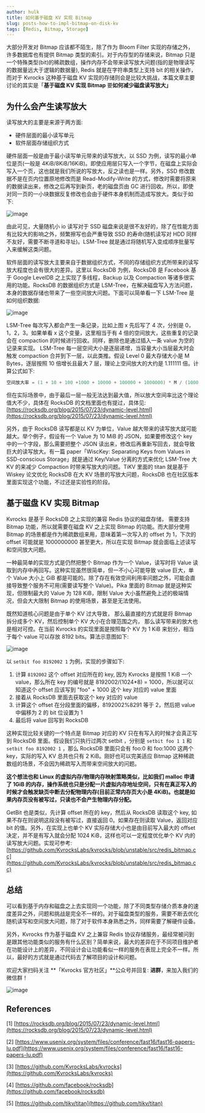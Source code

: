 ```yaml
---
author: hulk
title: 如何基于磁盘 KV 实现 Bitmap
slug: posts-how-to-impl-bitmap-on-disk-kv
tags: [Redis, Bitmap, Storage]
---
```


大部分开发对 Bitmap 应该都不陌生，除了作为 Bloom Filter 实现的存储之外，许多数据库也有提供 Bitmap 类型的索引。对于内存型的存储来说，Bitmap 只是一个特殊类型(bit)的稀疏数组，操作内存不会带来读写放大问题(指的是物理读写的数据量远大于逻辑的数据量), Redis 就是在字符串类型上支持 bit 的相关操作，而对于 Kvrocks 这种基于磁盘 KV 实现的存储则会是比较大挑战，本篇文章主要讨论的其实是「**基于磁盘 KV 实现 Bitmap** 要**如何减少磁盘读写放大」**

<!--truncate-->

## 为什么会产生读写放大

读写放大的主要是来源于两方面:

- 硬件层面的最小读写单元
- 软件层面存储组织方式

硬件层面一般是由于最小读写单元带来的读写放大，以 SSD 为例，读写的最小单位是页(一般是 4KiB/8KiB/16KiB)。即使应用层只写入一个字节，在磁盘上实际会写入一个页，这也就是我们所说的写放大，反之读也是一样。另外，SSD 修改数据不是在页内位置原地修改而是 Read-Modify-Write 的方式，修改时需要将原来的数据读出来，修改之后再写到新页，老的磁盘页由 GC 进行回收。所以，即使对同一页的一小块数据反复修改也会由于硬件本身机制而造成写放大。类似于如下:

![image](https://cdn.jsdelivr.net/gh/git-hulk/git-hulk.github.io/images/ssd-rmw.png)

由此可见，大量随机小 io 读写对于 SSD 磁盘来说是很不友好的，除了在性能方面有比较大的影响之外，频繁擦写也会严重导致 SSD 的寿命(随机读写对 HDD 同样不友好，需要不断寻道和寻址)。LSM-Tree 就是通过将随机写入变成顺序批量写入来缓解这类问题。

软件层面的读写放大主要来自于数据组织方式，不同的存储组织方式所带来的读写放大程度也会有很大的差异。这里以 RocksDB 为例，RocksDB 是 Facebook 基于 Google LevelDB 之上实现了多线程，Backup 以及 Compaction 等诸多很实用的功能。RocksDB 的数据组织方式是 LSM-Tree，在解决磁盘写入方法问题，本身的数据存储也带来了一些空间放大问题。下面可以简单看一下 LSM-Tree 是如何组织数据:

![image](https://cdn.jsdelivr.net/gh/git-hulk/git-hulk.github.io/images/lsm-tree.png)

LSM-Tree 每次写入都会产生一条记录，比如上图 x 先后写了 4 次，分别是 0，1，2，3。如果单看 x 这个变量，这里相当于有 4 倍的空间放大，这些重复的记录会在 compaction 的时候进行回收。同样，删除也是通过插入一条 value 为空的记录来实现。 LSM-Tree 每一层空间大小是逐层递增，当容量大小当层最大时会触发 compaction 合并到下一层，以此类推。假设 Level 0 最大存储大小是 M Bytes，逐层按照 10 倍增长且最大 7 层，理论上空间放大的大约是 1.111111 倍。计算公式如下:

```go
空间放大率 = (1 + 10 + 100 +1000 + 10000 + 100000 + 1000000) * M / (1000000 * M) 
```

但在实际场景中，由于最后一层一般无法达到最大值，所以放大空间率比这个理论值大不少，具体在 RocksDB 的文档里面也有提过，具体见: [https://rocksdb.org/blog/2015/07/23/dynamic-level.html](https://rocksdb.org/blog/2015/07/23/dynamic-level.html)

另外，由于 RocksDB 读写都是以 KV 为单位，Value 越大带来的读写放大就可能越大。举个例子，假设有一个 Value 为 10 MiB 的 JSON，如果要修改这个 key 中的一个字段，那么需要把整个 JSON 读出来，修改后再重新写回去，就会导致巨大的读写放大。有一篇 paper「WiscKey: Separating Keys from Values in SSD-conscious Storage」就是通过 Key/Value 分离的方式来优化 LSM-Tree 大 KV 的来减少 Compaction 时带来写放大的问题。TiKV 里面的 titan 就是基于 Wiskey 论文优化 RocksDB 在大 KV 场景的写放大问题，RocksDB 也在社区版本里面实现这个功能，不过还是实验性的阶段。

## 基于磁盘 KV 实现 Bitmap

 Kvrocks 是基于 RocksDB 之上实现的兼容 Redis 协议的磁盘存储， 需要支持 Bitmap 功能，所以就需要在磁盘 KV 之上实现 Bitmap 的功能。而大部分使用 Bitmap 的场景都是作为稀疏数组来用，意味着第一次写入的 offset 为 1，下次的 offset 可能就是 1000000000 甚至更大，所以在实现 Bitmap 就会面临上述读写和空间放大问题。

一种最简单的实现方式是仍然把整个 Bitmap 作为一个 Value，读写时将 Value 读取到内存中再回写。这种实现虽然很简单，但一不小心可能导致 value 巨大，单个 Value 大小上 GiB 都是可能的。除了存在有效空间利用率问题之外，可能会直接导致整个服务不可用(需要读写整个 Value)。Pika 里面的 Bitmap 就是这种实现，但限制最大的 Value 为 128 KiB，限制 Value 大小虽然避免上述的极端情况，但会大大限制 Bitmap 的使用场景，甚至是无法使用。

既然知道核心问题是由于单个 KV 过大导致， 那么最直接的方式就是将 Bitmap 拆分成多个 KV，然后控制单个 KV 大小在合理范围之内， 那么读写带来的放大也是相对可控。在当前 Kvrocks 的实现里面是按照每个 KV 为 1 KiB 来划分，相当于每个 value 可以存放 8192 bits。算法示意图如下:

![image](https://cdn.jsdelivr.net/gh/git-hulk/git-hulk.github.io/images/bitmap-split.png)

以 `setbit foo 8192002 1` 为例，实现的步骤如下:

1. 计算 `8192002` 这个 offset 对应所在的 key, 因为 Kvrocks 是按照 1 KiB 一个 value，那么所在 key 的编号就是 8192002/(1024*8) = 1000，所以就可以知道这个 offset 应该写到 "foo" + 1000 这个 key 对应的 value 里面
2. 接着从 RocksDB 里面去获取这个 key 对应的 value
3. 计算这个 offset 在分段里面的偏移，8192002%8291 等于 2，然后把 value 中偏移为 2 的 bit 位设置为 1
4. 最后将 value 回写到 RocksDB

这种实现比较关键的一个特点是 Bitmap 对应的 KV 只在有写入的时候才会真正写到 RocksDB 里面。假设我们只执行过两次 setbit ，分别是  `setbit foo 1 1`  和 `setbit foo 8192002 1` ，那么 RocksDB 里面只会有 foo:0 和 foo:1000 这两个 key，实际的写入 KV 总共也只有 2 KiB。刚好也可以完美适应 Bitmap 这种稀疏数组的场景，不会因为稀疏写入而带来空间放大的问题。

**这个想法也和 Linux 的虚拟内存/物理内存映射策略类似，比如我们 malloc 申请了 1GiB 的内存，操作系统也只是分配一片虚拟内存地址空间，只有在真正写入的时候才会触发缺页中断去分配物理内存(目前正常内存页大小是 4KiB)。也就是如果内存页没有被写过，只读也不会产生物理内存分配。**

GetBit 也是类似，先计算 offset 所在的 key，然后从 RocksDB 读取这个 key, 如果不存在则说明这段没有被写过，直接返回 0。如果存在则读取 Value，返回对应 bit 的值。另外，在实现上也单个 KV 实际存储大小也是由目前写入最大的 offset 决定，并不是有写入就会分配 1024 KiB，这样也可以一定程度优化单个 KV 内的读写放大问题。实现可参考: [https://github.com/KvrocksLabs/kvrocks/blob/unstable/src/redis_bitmap.cc](https://github.com/KvrocksLabs/kvrocks/blob/unstable/src/redis_bitmap.cc)

## 总结

可以看到基于内存和磁盘之上去实现同一个功能，除了不同类型存储介质本身的速度差异之外，问题和挑战是完全不一样的。对于磁盘类型的服务，需要不断去优化随机读写和空间放大问题，除了对于软件本身熟悉之外，同样需要了解硬件设备。

另外，Kvrocks 作为基于磁盘 KV 之上兼容 Redis 协议存储服务，最经常被问到是跟其他功能类似的服务有什么区别？简单来说，最大的差异在于不同项目维护者在功能设计上的差异，不同设计会让功能看似一样的服务在表现上完全不一样。所以，最好的方式就是通过代码去了解项目的设计和问题。

欢迎大家扫码关注 **「Kvrocks 官方社区」**公众号并回复: **进群**，来加入我们的微信群！


![image](https://cdn.jsdelivr.net/gh/git-hulk/git-hulk.github.io/images/qrcode.jpg)

## References

[1]  [https://rocksdb.org/blog/2015/07/23/dynamic-level.html](https://rocksdb.org/blog/2015/07/23/dynamic-level.html)

[2] [https://www.usenix.org/system/files/conference/fast16/fast16-papers-lu.pdf](https://www.usenix.org/system/files/conference/fast16/fast16-papers-lu.pdf)

[3] [https://github.com/KvrocksLabs/kvrocks](https://github.com/KvrocksLabs/kvrocks)

[4] [https://github.com/facebook/rocksdb](https://github.com/facebook/rocksdb)

[5] [https://github.com/tikv/titan](https://github.com/tikv/titan)
